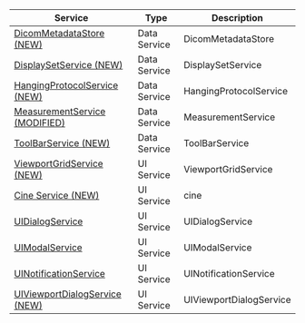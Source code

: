 <table>
    <thead>
        <tr>
            <th>Service</th>
            <th>Type</th>
            <th>Description</th>
        </tr>
    </thead>
    <tbody>
        <tr>
            <td>
                <a href="./data/DicomMetadataStore.md">
                    DicomMetadataStore (NEW)
                </a>
            </td>
            <td>Data Service</td>
            <td>
                DicomMetadataStore
            </td>
        </tr>
        <tr>
            <td>
                <a href="./data/DisplaySetService.md">
                    DisplaySetService (NEW)
                </a>
            </td>
            <td>Data Service</td>
            <td>
                DisplaySetService
            </td>
        </tr>
        <tr>
            <td>
                <a href="./data/HangingProtocolService.md">
                    HangingProtocolService (NEW)
                </a>
            </td>
            <td>Data Service</td>
            <td>
                HangingProtocolService
            </td>
        </tr>
        <tr>
            <td>
                <a href="./data/MeasurementService.md">
                    MeasurementService (MODIFIED)
                </a>
            </td>
            <td>Data Service</td>
            <td>
                MeasurementService
            </td>
        </tr>
        <tr>
            <td>
                <a href="./data/ToolbarService.md">
                    ToolBarService (NEW)
                </a>
            </td>
            <td>Data Service</td>
            <td>
                ToolBarService
            </td>
        </tr>
        <tr>
            <td>
                <a href="./ui/ViewportGridService.md">
                    ViewportGridService (NEW)
                </a>
            </td>
            <td>UI Service</td>
            <td>
                ViewportGridService
            </td>
        </tr>
        <tr>
            <td>
                <a href="./ui/cine.md">
                    Cine Service (NEW)
                </a>
            </td>
            <td>UI Service</td>
            <td>
                cine
            </td>
        </tr>
        <tr>
            <td>
                <a href="./ui/ui-dialog-service.md">
                    UIDialogService
                </a>
            </td>
            <td>UI Service</td>
            <td>
                UIDialogService
            </td>
        </tr>
        <tr>
            <td>
                <a href="./ui/ui-modal-service.md">
                    UIModalService
                </a>
            </td>
            <td>UI Service</td>
            <td>
                UIModalService
            </td>
        </tr>
        <tr>
            <td>
                <a href="./ui/ui-notification-service.md">
                    UINotificationService
                </a>
            </td>
            <td>UI Service</td>
            <td>
                UINotificationService
            </td>
        </tr>
        <tr>
            <td>
                <a href="./ui/ui-viewport-dialog-service.md">
                    UIViewportDialogService (NEW)
                </a>
            </td>
            <td>UI Service</td>
            <td>
                UIViewportDialogService
            </td>
        </tr>
    </tbody>
</table>
